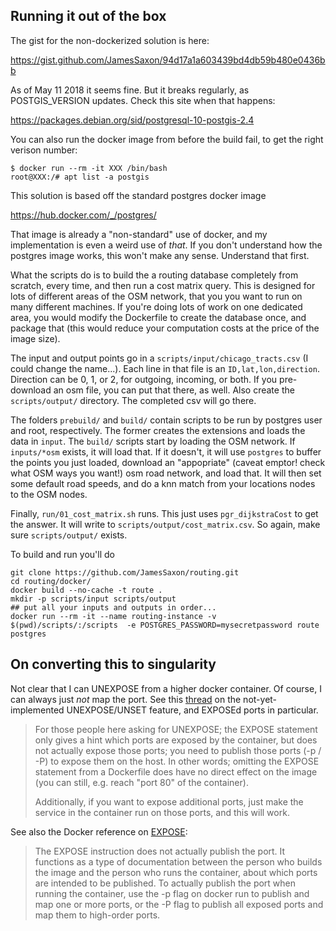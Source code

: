 ## Running it out of the box


The gist for the non-dockerized solution is here:

https://gist.github.com/JamesSaxon/94d17a1a603439bd4db59b480e0436bb

As of May 11 2018 it seems fine.  But it breaks regularly, as POSTGIS_VERSION updates.  Check this site when that happens:

https://packages.debian.org/sid/postgresql-10-postgis-2.4

You can also run the docker image from before the build fail, to get the right verison number:
```
$ docker run --rm -it XXX /bin/bash
root@XXX:/# apt list -a postgis
```

This solution is based off the standard postgres docker image

https://hub.docker.com/_/postgres/

That image is already a "non-standard" use of docker, and my implementation is even a weird use of _that_.  If you don't understand how the postgres image works, this won't make any sense.  Understand that first.

What the scripts do is to build the a routing database completely from scratch, every time, and then run a cost matrix query.  This is designed for lots of different areas of the OSM network, that you you want to run on many different machines.  If you're doing lots of work on one dedicated area, you would modify the Dockerfile to create the database once, and package that (this would reduce your computation costs at the price of the image size).

The input and output points go in a `scripts/input/chicago_tracts.csv` (I could change the name...).  Each line in that file is an `ID,lat,lon,direction`.  Direction can be 0, 1, or 2, for outgoing, incoming, or both.  If you pre-download an osm file, you can put that there, as well.  Also create the `scripts/output/` directory.  The completed csv will go there.

The folders `prebuild/` and `build/` contain scripts to be run by postgres user and root, respectively.  The former creates the extensions and loads the data in `input`.  The `build/` scripts start by loading the OSM network.  If `inputs/*osm` exists, it will load that.  If it doesn't, it will use `postgres` to buffer the points you just loaded, download an "appopriate" (caveat emptor!  check what OSM ways you want!) osm road network, and load that.  It will then set some default road speeds, and do a knn match from your locations nodes to the OSM nodes.

Finally, `run/01_cost_matrix.sh` runs.  This just uses `pgr_dijkstraCost` to get the answer.  It will write to `scripts/output/cost_matrix.csv`.  So again, make sure `scripts/output/` exists.

To build and run you'll do
```
git clone https://github.com/JamesSaxon/routing.git
cd routing/docker/
docker build --no-cache -t route .
mkdir -p scripts/input scripts/output
## put all your inputs and outputs in order...  
docker run --rm -it --name routing-instance -v $(pwd)/scripts/:/scripts  -e POSTGRES_PASSWORD=mysecretpassword route postgres
```


## On converting this to singularity

Not clear that I can UNEXPOSE from a higher docker container.  Of course, I can always just _not_ map the port.  See this [thread](https://github.com/moby/moby/issues/3465) on the not-yet-implemented UNEXPOSE/UNSET feature, and EXPOSEd ports in particular.

> For those people here asking for UNEXPOSE; the EXPOSE statement only gives a hint which ports are exposed by the container, but does not actually expose those ports; you need to publish those ports (-p / -P) to expose them on the host. In other words; omitting the EXPOSE statement from a Dockerfile does have no direct effect on the image (you can still, e.g. reach "port 80" of the container).
> 
> Additionally, if you want to expose additional ports, just make the service in the container run on those ports, and this will work.

See also the Docker reference on [EXPOSE](https://docs.docker.com/engine/reference/builder/#expose):
> The EXPOSE instruction does not actually publish the port. It functions as a type of documentation between the person who builds the image and the person who runs the container, about which ports are intended to be published. To actually publish the port when running the container, use the -p flag on docker run to publish and map one or more ports, or the -P flag to publish all exposed ports and map them to high-order ports.
